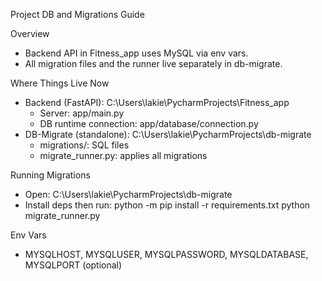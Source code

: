 ﻿Project DB and Migrations Guide

Overview
- Backend API in Fitness_app uses MySQL via env vars.
- All migration files and the runner live separately in db-migrate.

Where Things Live Now
- Backend (FastAPI): C:\Users\lakie\PycharmProjects\Fitness_app
  - Server: app/main.py
  - DB runtime connection: app/database/connection.py
- DB-Migrate (standalone): C:\Users\lakie\PycharmProjects\db-migrate
  - migrations/: SQL files
  - migrate_runner.py: applies all migrations

Running Migrations
- Open: C:\Users\lakie\PycharmProjects\db-migrate
- Install deps then run:
  python -m pip install -r requirements.txt
  python migrate_runner.py

Env Vars
- MYSQLHOST, MYSQLUSER, MYSQLPASSWORD, MYSQLDATABASE, MYSQLPORT (optional)

